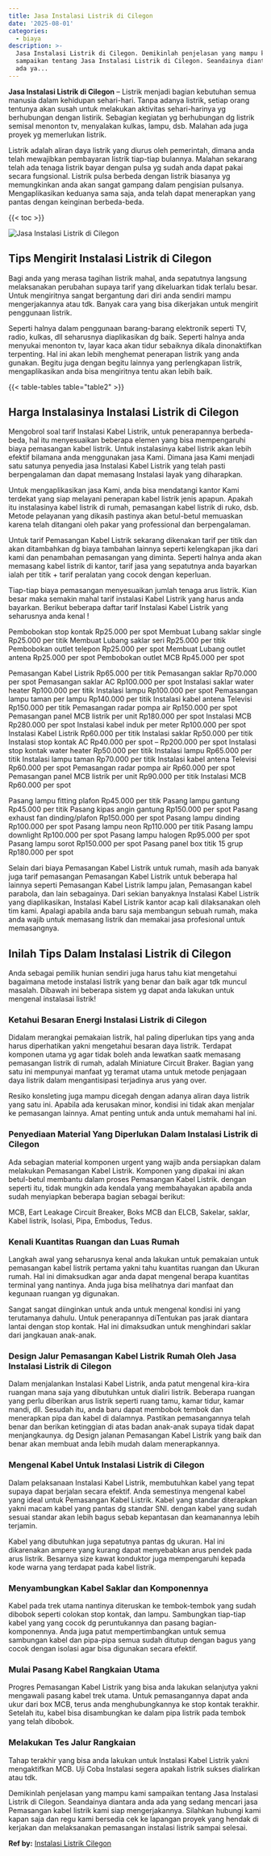 ```yaml
---
title: Jasa Instalasi Listrik di Cilegon
date: '2025-08-01'
categories:
  - biaya
description: >-
  Jasa Instalasi Listrik di Cilegon. Demikinlah penjelasan yang mampu kami
  sampaikan tentang Jasa Instalasi Listrik di Cilegon. Seandainya diantara anda
  ada ya...
---
```


**Jasa Instalasi Listrik di Cilegon** – Listrik menjadi bagian kebutuhan semua manusia dalam kehidupan sehari-hari. Tanpa adanya listrik, setiap orang tentunya akan susah untuk melakukan aktivitas sehari-harinya yg berhubungan dengan listirik. Sebagian kegiatan yg berhubungan dg listrik semisal menonton tv, menyalakan kulkas, lampu, dsb. Malahan ada juga proyek yg memerlukan listrik.

Listrik adalah aliran daya listrik yang diurus oleh pemerintah, dimana anda telah mewajibkan pembayaran listrik tiap-tiap bulannya. Malahan sekarang telah ada tenaga listrik bayar dengan pulsa yg sudah anda dapat pakai secara fungsional. Listrik pulsa berbeda dengan listrik biasanya yg memungkinkan anda akan sangat gampang dalam pengisian pulsanya. Mengaplikasikan keduanya sama saja, anda telah dapat menerapkan yang pantas dengan keinginan berbeda-beda.

{{< toc >}}

![Jasa Instalasi Listrik di Cilegon](/images/instalasi-listrik-murah30.png)

## Tips Mengirit Instalasi Listrik di Cilegon

Bagi anda yang merasa tagihan listrik mahal, anda sepatutnya langsung melaksanakan perubahan supaya tarif yang dikeluarkan tidak terlalu besar. Untuk mengiritnya sangat bergantung dari diri anda sendiri mampu mengerjakannya atau tdk. Banyak cara yang bisa dikerjakan untuk mengirit penggunaan listrik.

Seperti halnya dalam penggunaan barang-barang elektronik seperti TV, radio, kulkas, dll seharusnya diaplikasikan dg baik. Seperti halnya anda menyukai menonton tv, layar kaca akan tidur sebaiknya dikala dinonaktifkan terpenting. Hal ini akan lebih menghemat penerapan listrik yang anda gunakan. Begitu juga dengan begitu lainnya yang perlengkapan listrik, mengaplikasikan anda bisa mengiritnya tentu akan lebih baik.

{{< table-tables table="table2" >}}

## Harga Instalasinya Instalasi Listrik di Cilegon

Mengobrol soal tarif Instalasi Kabel Listrik, untuk penerapannya berbeda-beda, hal itu menyesuaikan beberapa elemen yang bisa mempengaruhi biaya pemasangan kabel listrik. Untuk instalasinya kabel listrik akan lebih efektif bilamana anda menggunakan jasa Kami. Dimana jasa Kami menjadi satu satunya penyedia jasa Instalasi Kabel Listrik yang telah pasti berpengalaman dan dapat memasang Instalasi layak yang diharapkan.

Untuk mengaplikasikan jasa Kami, anda bisa mendatangi kantor Kami terdekat yang siap melayani penerapan kabel listrik jenis apapun. Apakah itu instalasinya kabel listrik di rumah, pemasangan kabel listrik di ruko, dsb. Metode pelayanan yang dikasih pastinya akan betul-betul memuaskan karena telah ditangani oleh pakar yang professional dan berpengalaman.

Untuk tarif Pemasangan Kabel Listrik sekarang dikenakan tarif per titik dan akan ditambahkan dg biaya tambahan lainnya seperti kelengkapan jika dari kami dan penambahan pemasangan yang diminta. Seperti halnya anda akan memasang kabel listrik di kantor, tarif jasa yang sepatutnya anda bayarkan ialah per titik + tarif peralatan yang cocok dengan keperluan.

Tiap-tiap biaya pemasangan menyesuaikan jumlah tenaga arus listrik. Kian besar maka semakin mahal tarif instalasi Kabel Listrik yang harus anda bayarkan. Berikut beberapa daftar tarif Instalasi Kabel Listrik yang seharusnya anda kenal !

Pembobokan stop kontak Rp25.000 per spot Membuat Lubang saklar single Rp25.000 per titik Membuat Lubang saklar seri Rp25.000 per titik Pembobokan outlet telepon Rp25.000 per spot Membuat Lubang outlet antena Rp25.000 per spot Pembobokan outlet MCB Rp45.000 per spot

Pemasangan Kabel Listrik Rp65.000 per titik Pemasangan saklar Rp70.000 per spot Pemasangan saklar AC Rp100.000 per spot Instalasi saklar water heater Rp100.000 per titik Instalasi lampu Rp100.000 per spot Pemasangan lampu taman per lampu Rp140.000 per titik Instalasi kabel antena Televisi Rp150.000 per titik Pemasangan radar pompa air Rp150.000 per spot Pemasangan panel MCB listrik per unit Rp180.000 per spot Instalasi MCB Rp280.000 per spot Instalasi kabel induk per meter Rp100.000 per spot Instalasi Kabel Listrik Rp60.000 per titik Instalasi saklar Rp50.000 per titik Instalasi stop kontak AC Rp40.000 per spot – Rp200.000 per spot Instalasi stop kontak water heater Rp50.000 per titik Instalasi lampu Rp65.000 per titik Instalasi lampu taman Rp70.000 per titik Instalasi kabel antena Televisi Rp60.000 per spot Pemasangan radar pompa air Rp60.000 per spot Pemasangan panel MCB listrik per unit Rp90.000 per titik Instalasi MCB Rp60.000 per spot

Pasang lampu fitting plafon Rp45.000 per titik Pasang lampu gantung Rp45.000 per titik Pasang kipas angin gantung Rp150.000 per spot Pasang exhaust fan dinding/plafon Rp150.000 per spot Pasang lampu dinding Rp100.000 per spot Pasang lampu neon Rp110.000 per titik Pasang lampu downlight Rp100.000 per spot Pasang lampu halogen Rp95.000 per spot Pasang lampu sorot Rp150.000 per spot Pasang panel box titik 15 grup Rp180.000 per spot

Selain dari biaya Pemasangan Kabel Listrik untuk rumah, masih ada banyak juga tarif pemasangan Pemasangan Kabel Listrik untuk beberapa hal lainnya seperti Pemasangan Kabel Listrik lampu jalan, Pemasangan kabel parabola, dan lain sebagainya. Dari sekian banyaknya Instalasi Kabel Listrik yang diaplikasikan, Instalasi Kabel Listrik kantor acap kali dilaksanakan oleh tim kami. Apalagi apabila anda baru saja membangun sebuah rumah, maka anda wajib untuk memasang listrik dan memakai jasa profesional untuk memasangnya.

## Inilah Tips Dalam Instalasi Listrik di Cilegon


Anda sebagai pemilik hunian sendiri juga harus tahu kiat mengetahui bagaimana metode instalasi listrik yang benar dan baik agar tdk muncul masalah. Dibawah ini beberapa sistem yg dapat anda lakukan untuk mengenal instalasai listrik!

### Ketahui Besaran Energi Instalasi Listrik di Cilegon

Didalam merangkai pemakaian listrik, hal paling diperlukan tips yang anda harus diperhatikan yakni mengetahui besaran daya listrik. Terdapat komponen utama yg agar tidak boleh anda lewatkan saatk memasang pemasangan listrik di rumah, adalah Miniature Circuit Braker. Bagian yang satu ini mempunyai manfaat yg teramat utama untuk metode penjagaan daya listrik dalam mengantisipasi terjadinya arus yang over.

Resiko konsleting juga mampu dicegah dengan adanya aliran daya listrik yang satu ini. Apabila ada kerusakan minor, kondisi ini tidak akan menjalar ke pemasangan lainnya. Amat penting untuk anda untuk memahami hal ini.

### Penyediaan Material Yang Diperlukan Dalam Instalasi Listrik di Cilegon

Ada sebagian material komponen urgent yang wajib anda persiapkan dalam melakukan Pemasangan Kabel Listrik. Komponen yang dipakai ini akan betul-betul membantu dalam proses Pemasangan Kabel Listrik. dengan seperti itu, tidak mungkin ada kendala yang membahayakan apabila anda sudah menyiapkan beberapa bagian sebagai berikut:

MCB, Eart Leakage Circuit Breaker, Boks MCB dan ELCB, Sakelar, saklar, Kabel listrik, Isolasi, Pipa, Embodus, Tedus.

### Kenali Kuantitas Ruangan dan Luas Rumah

Langkah awal yang seharusnya kenal anda lakukan untuk pemakaian untuk pemasangan kabel listrik pertama yakni tahu kuantitas ruangan dan Ukuran rumah. Hal ini dimaksudkan agar anda dapat mengenal berapa kuantitas terminal yang nantinya. Anda juga bisa melihatnya dari manfaat dan kegunaan ruangan yg digunakan.

Sangat sangat diinginkan untuk anda untuk mengenal kondisi ini yang terutamanya dahulu. Untuk penerapannya diTentukan pas jarak diantara lantai dengan stop kontak. Hal ini dimaksudkan untuk menghindari saklar dari jangkauan anak-anak.

### Design Jalur Pemasangan Kabel Listrik Rumah Oleh Jasa Instalasi Listrik di Cilegon

Dalam menjalankan Instalasi Kabel Listrik, anda patut mengenal kira-kira ruangan mana saja yang dibutuhkan untuk dialiri listrik. Beberapa ruangan yang perlu diberikan arus listrik seperti ruang tamu, kamar tidur, kamar mandi, dll. Sesudah itu, anda baru dapat membobok tembok dan menerapkan pipa dan kabel di dalamnya. Pastikan pemasangannya telah benar dan berikan ketinggian di atas badan anak-anak supaya tidak dapat menjangkaunya. dg Design jalanan Pemasangan Kabel Listrik yang baik dan benar akan membuat anda lebih mudah dalam menerapkannya.

### Mengenal Kabel Untuk Instalasi Listrik di Cilegon

Dalam pelaksanaan Instalasi Kabel Listrik, membutuhkan kabel yang tepat supaya dapat berjalan secara efektif. Anda semestinya mengenal kabel yang ideal untuk Pemasangan Kabel Listrik. Kabel yang standar diterapkan yakni macam kabel yang pantas dg standar SNI. dengan kabel yang sudah sesuai standar akan lebih bagus sebab kepantasan dan keamanannya lebih terjamin.

Kabel yang dibutuhkan juga sepatutnya pantas dg ukuran. Hal ini dikarenakan ampere yang kurang dapat menyebabkan arus pendek pada arus listrik. Besarnya size kawat konduktor juga mempengaruhi kepada kode warna yang terdapat pada kabel listrik.

### Menyambungkan Kabel Saklar dan Komponennya

Kabel pada trek utama nantinya diteruskan ke tembok-tembok yang sudah dibobok seperti colokan stop kontak, dan lampu. Sambungkan tiap-tiap kabel yang yang cocok dg peruntukannya dan pasang bagian-komponennya. Anda juga patut mempertimbangkan untuk semua sambungan kabel dan pipa-pipa semua sudah ditutup dengan bagus yang cocok dengan isolasi agar bisa digunakan secara efektif.

### Mulai Pasang Kabel Rangkaian Utama

Progres Pemasangan Kabel Listrik yang bisa anda lakukan selanjutya yakni mengawali pasang kabel trek utama. Untuk pemasangannya dapat anda ukur dari box MCB, terus anda menghubungkannya ke stop kontak terakhir. Setelah itu, kabel bisa disambungkan ke dalam pipa listrik pada tembok yang telah dibobok.

### Melakukan Tes Jalur Rangkaian

Tahap terakhir yang bisa anda lakukan untuk Instalasi Kabel Listrik yakni mengaktifkan MCB. Uji Coba Instalasi segera apakah listrik sukses dialirkan atau tdk.

Demikinlah penjelasan yang mampu kami sampaikan tentang Jasa Instalasi Listrik di Cilegon. Seandainya diantara anda ada yang sedang mencari jasa Pemasangan kabel listrik kami siap mengerjakannya. Silahkan hubungi kami kapan saja dan regu kami bersedia cek ke lapangan proyek yang hendak di kerjakan dan melaksanakan pemasangan instalasi listrik sampai selesai.

**Ref by:** [Instalasi Listrik Cilegon](https://id.wikipedia.org/wiki/Instalasi)

